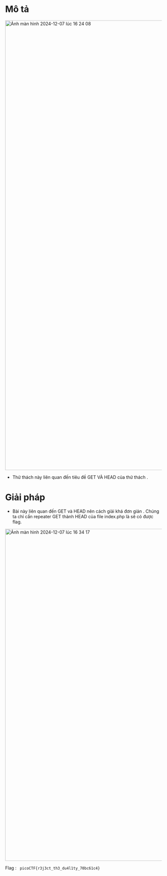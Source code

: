 # Mô tả
<img width="1440" alt="Ảnh màn hình 2024-12-07 lúc 16 24 08" src="https://github.com/user-attachments/assets/bb18bf43-c5ef-4c71-8798-c3309164cbe5">

- Thử thách này liên quan đến tiêu đề GET VÀ HEAD của thử thách .
# Giải pháp
- Bài này liên quan đến GET và HEAD nên cách giải khá đơn giản . Chúng ta chỉ cần repeater GET thành HEAD của file index.php là sẽ có được flag.
<img width="1063" alt="Ảnh màn hình 2024-12-07 lúc 16 34 17" src="https://github.com/user-attachments/assets/b6a392bf-2069-4448-9674-a2ada46f5f5b">

Flag : ` picoCTF{r3j3ct_th3_du4l1ty_70bc61c4}`
